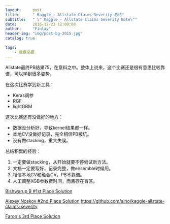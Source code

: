 ```yaml
---
layout:     post
title:      " Kaggle - Allstate Claims Severity 总结"
subtitle:   " \" Kaggle - Allstate Claims Severity Note\""
date:       2016-12-23 12:00:00
author:     "Finlay"
header-img: "img/post-bg-2015.jpg"
catalog: true

tags:
    - 数据挖掘
---
```


Allstate最终PB结果75，在意料之中。整体上说来，这个比赛还是很有意思比较靠谱，可以学到很多姿势。

在这次比赛学到新工具：
- Keras调参
- RGF
- lightGBM

这次比赛还有没做好的地方：
- 数据没分析好，导致kernel结果都一样。
- 本地CV没做好记录，完全相信PB被坑。
- 没有做stacking，重大失误。

总结积累的经验：
1. 一定要做stacking，从开始就要不停尝试新方法。
2. 文档一定要写好，记录完整，做ensemble时候用。
3. 相信本地CV和融合CV，PB不靠谱。
4. 人工调整XGB参数费时间，而且存在盲区。

[Bishwarup B #1st Place Solution](https://www.kaggle.com/c/allstate-claims-severity/forums/t/26416/1st-place-solution)

[Alexey Noskov #2nd Place Solution](https://www.kaggle.com/c/allstate-claims-severity/forums/t/26427/2nd-place-solution)
https://github.com/alno/kaggle-allstate-claims-severity

[Faron's 3rd Place Solution](https://www.kaggle.com/c/allstate-claims-severity/forums/t/26447/faron-s-3rd-place-solution)

